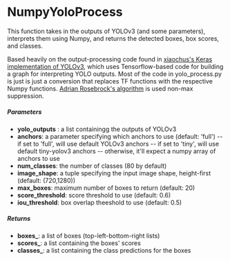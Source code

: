# NumpyYoloProcess


This function takes in the outputs of YOLOv3 (and some parameters), interprets them using Numpy, and returns the detected boxes, box scores, and classes. 

Based heavily on the output-processing code found in [xiaochus's Keras implementation of YOLOv3](https://github.com/xiaochus/YOLOv3), which uses Tensorflow-based code for building a graph for interpreting YOLO outputs. Most of the code in yolo_process.py is just is just a conversion that replaces TF functions with the respective Numpy functions. [Adrian Rosebrock's algorithm](https://www.pyimagesearch.com/2015/02/16/faster-non-maximum-suppression-python/) is used non-max suppression.

##### Parameters

- **yolo_outputs** : a list containingg the outputs of YOLOv3
- **anchors**: a parameter specifying which anchors to use (default: 'full')
-- if set to 'full', will use default YOLOv3 anchors 
-- if set to 'tiny', will use default tiny-yolov3 anchors
-- otherwise, it'll expect a numpy array of anchors to use
- **num_classes**: the number of classes (80 by default)
- **image_shape**: a tuple specifying the input image shape, height-first (default: (720,1280))
- **max_boxes**: maximum number of boxes to return (default: 20)
- **score_threshold**: score threshold to use (default: 0.6)
- **iou_threshold**: box overlap theeshold to use (default: 0.5)

##### Returns

- **boxes_**: a list of boxes (top-left-bottom-right lists)
- **scores_**: a list containing the boxes' scores
- **classes_**: a list containing the class predictions for the boxes

